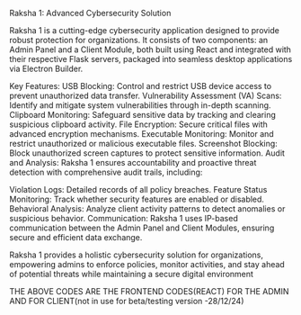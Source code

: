 Raksha 1: Advanced Cybersecurity Solution

Raksha 1 is a cutting-edge cybersecurity application designed to provide robust protection for organizations. It consists of two components: an Admin Panel and a Client Module, both built using React and integrated with their respective Flask servers, packaged into seamless desktop applications via Electron Builder.

Key Features:
USB Blocking: Control and restrict USB device access to prevent unauthorized data transfer.
Vulnerability Assessment (VA) Scans: Identify and mitigate system vulnerabilities through in-depth scanning.
Clipboard Monitoring: Safeguard sensitive data by tracking and clearing suspicious clipboard activity.
File Encryption: Secure critical files with advanced encryption mechanisms.
Executable Monitoring: Monitor and restrict unauthorized or malicious executable files.
Screenshot Blocking: Block unauthorized screen captures to protect sensitive information.
Audit and Analysis:
Raksha 1 ensures accountability and proactive threat detection with comprehensive audit trails, including:

Violation Logs: Detailed records of all policy breaches.
Feature Status Monitoring: Track whether security features are enabled or disabled.
Behavioral Analysis: Analyze client activity patterns to detect anomalies or suspicious behavior.
Communication:
Raksha 1 uses IP-based communication between the Admin Panel and Client Modules, ensuring secure and efficient data exchange.

Raksha 1 provides a holistic cybersecurity solution for organizations, empowering admins to enforce policies, monitor activities, and stay ahead of potential threats while maintaining a secure digital environment

THE ABOVE CODES ARE THE FRONTEND CODES(REACT) FOR THE ADMIN AND FOR CLIENT(not in use for beta/testing version -28/12/24)
